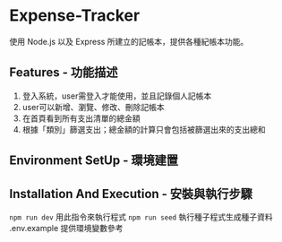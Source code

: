 # Expense-Tracker

使用 Node.js 以及 Express 所建立的記帳本，提供各種紀帳本功能。

## Features - 功能描述

1. 登入系統，user需登入才能使用，並且記錄個人記帳本
2. user可以新增、瀏覽、修改、刪除記帳本
3. 在首頁看到所有支出清單的總金額
4. 根據「類別」篩選支出；總金額的計算只會包括被篩選出來的支出總和

## Environment SetUp - 環境建置


## Installation And Execution - 安裝與執行步驟

`npm run dev` 用此指令來執行程式
`npm run seed` 執行種子程式生成種子資料
.env.example 提供環境變數參考
